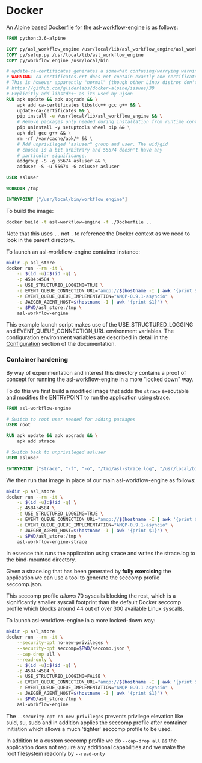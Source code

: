 # Docker

An Alpine based [Dockerfile](Dockerfile) for the [asl-workflow-engine](..) is as follows:

```dockerfile
FROM python:3.6-alpine

COPY py/asl_workflow_engine /usr/local/lib/asl_workflow_engine/asl_workflow_engine
COPY py/setup.py /usr/local/lib/asl_workflow_engine
COPY py/workflow_engine /usr/local/bin

# update-ca-certificates generates a somewhat confusing/worrying warning:
# WARNING: ca-certificates.crt does not contain exactly one certificate or CRL: skipping
# This is however apparently "normal" (though other Linux distros don't do this)
# https://github.com/gliderlabs/docker-alpine/issues/30
# Explicitly add libstdc++ as its used by ujson
RUN apk update && apk upgrade && \
    apk add ca-certificates libstdc++ gcc g++ && \
    update-ca-certificates && \
    pip install -e /usr/local/lib/asl_workflow_engine && \
    # Remove packages only needed during installation from runtime container
    pip uninstall -y setuptools wheel pip && \
    apk del gcc g++ && \
    rm -rf /var/cache/apk/* && \
    # Add unprivileged "asluser" group and user. The uid/gid
    # chosen is a bit arbitrary and 55674 doesn't have any
    # particular significance.
    addgroup -S -g 55674 asluser && \
    adduser -S -u 55674 -G asluser asluser

USER asluser

WORKDIR /tmp

ENTRYPOINT ["/usr/local/bin/workflow_engine"]
```

To build the image:

```bash
docker build -t asl-workflow-engine -f ./Dockerfile ..
```

Note that this uses `..` not `.` to reference the Docker context as we need to look in the parent directory.

To launch an asl-workflow-engine container instance:

```bash
mkdir -p asl_store
docker run --rm -it \
    -u $(id -u):$(id -g) \
    -p 4584:4584 \
    -e USE_STRUCTURED_LOGGING=TRUE \
    -e EVENT_QUEUE_CONNECTION_URL="amqp://$(hostname -I | awk '{print $1}'):5672?connection_attempts=20&retry_delay=10&heartbeat=0" \
    -e EVENT_QUEUE_QUEUE_IMPLEMENTATION="AMQP-0.9.1-asyncio" \
    -e JAEGER_AGENT_HOST=$(hostname -I | awk '{print $1}') \
    -v $PWD/asl_store:/tmp \
    asl-workflow-engine
```

This example launch script makes use of the USE_STRUCTURED_LOGGING and EVENT_QUEUE_CONNECTION_URL environment variables. The configuration environment variables are described in detail in the [Configuration](../documentation/configuration.md) section of the documentation.

### Container hardening
By way of experimentation and interest this directory contains a proof of concept for running the asl-workflow-engine in a more "locked down" way.

To do this we first build a modified image that adds the `strace` executable and modifies the ENTRYPOINT to run the application using strace.

```dockerfile
FROM asl-workflow-engine

# Switch to root user needed for adding packages
USER root

RUN apk update && apk upgrade && \
    apk add strace

# Switch back to unprivileged asluser
USER asluser

ENTRYPOINT ["strace", "-f", "-o", "/tmp/asl-strace.log", "/usr/local/bin/workflow_engine"]
```

We then run that image in place of our main asl-workflow-engine as follows:

```bash
mkdir -p asl_store
docker run --rm -it \
    -u $(id -u):$(id -g) \
    -p 4584:4584 \
    -e USE_STRUCTURED_LOGGING=TRUE \
    -e EVENT_QUEUE_CONNECTION_URL="amqp://$(hostname -I | awk '{print $1}'):5672?connection_attempts=20&retry_delay=10&heartbeat=0" \
    -e EVENT_QUEUE_QUEUE_IMPLEMENTATION="AMQP-0.9.1-asyncio" \
    -e JAEGER_AGENT_HOST=$(hostname -I | awk '{print $1}') \
    -v $PWD/asl_store:/tmp \
    asl-workflow-engine-strace
```

In essence this runs the application using strace and writes the strace.log to the bind-mounted directory.

Given a strace.log that has been generated by **fully exercising** the application we can use a tool to generate the seccomp profile seccomp.json.

This seccomp profile *allows* 70 syscalls blocking the rest, which is a significantly smaller syscall footprint than the default Docker seccomp profile which blocks around 44 out of over 300 available Linux syscalls.

To launch asl-workflow-engine in a more locked-down way:

```bash
mkdir -p asl_store
docker run --rm -it \
    --security-opt no-new-privileges \
    --security-opt seccomp=$PWD/seccomp.json \
    --cap-drop all \
    --read-only \
    -u $(id -u):$(id -g) \
    -p 4584:4584 \
    -e USE_STRUCTURED_LOGGING=FALSE \
    -e EVENT_QUEUE_CONNECTION_URL="amqp://$(hostname -I | awk '{print $1}'):5672?connection_attempts=20&retry_delay=10&heartbeat=0" \
    -e EVENT_QUEUE_QUEUE_IMPLEMENTATION="AMQP-0.9.1-asyncio" \
    -e JAEGER_AGENT_HOST=$(hostname -I | awk '{print $1}') \
    -v $PWD/asl_store:/tmp \
    asl-workflow-engine
```

The `--security-opt no-new-privileges` prevents privilege elevation like suid, su, sudo and in addition applies the seccomp profile after container initiation which allows a much 'tighter' seccomp profile to be used.

In addition to a custom seccomp profile we do `--cap-drop all` as the application does not require any additional capabilities and we make the root filesystem readonly by `--read-only`
